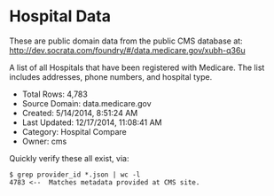 # Hospital Data

These are public domain data from the public CMS database at: http://dev.socrata.com/foundry/#/data.medicare.gov/xubh-q36u

A list of all Hospitals that have been registered with Medicare. The list includes addresses, phone numbers, and hospital type.

* Total Rows: 4,783
* Source Domain: data.medicare.gov
* Created: 5/14/2014, 8:51:24 AM
* Last Updated: 12/17/2014, 11:08:41 AM
* Category: Hospital Compare
* Owner: cms


Quickly verify these all exist, via: 

```
$ grep provider_id *.json | wc -l
4783 <--  Matches metadata provided at CMS site.
```
